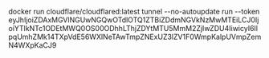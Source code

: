 docker run cloudflare/cloudflared:latest tunnel --no-autoupdate run --token eyJhIjoiZDAxMGVlNGUwNGQwOTdlOTQ1ZTBiZDdmNGVkNzMwMTEiLCJ0IjoiYTlkNTc1ODEtMWQ0OS00ODhhLThjZDYtMTU5MmM2ZjIwZDU4IiwicyI6IlpqUmhZMk14TXpVdE56WXlNeTAwTmpZNExUZ3lZV1F0WmpKalpUVmpZemN4WXpKaCJ9
